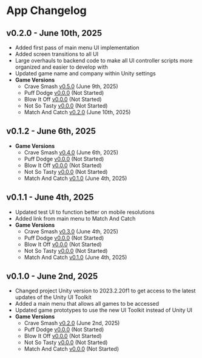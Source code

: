 # App Changelog

## v0.2.0 - June 10th, 2025
* Added first pass of main menu UI implementation
* Added screen transitions to all UI
* Large overhauls to backend code to make all UI controller scripts more organized and easier to develop with
* Updated game name and company within Unity settings
* **Game Versions**
  * Crave Smash [v0.5.0](https://github.com/qusr08/UofR-Games/blob/main/CRAVESMASH_CHANGELOG.md) (June 9th, 2025)
  * Puff Dodge [v0.0.0](https://github.com/qusr08/UofR-Games/blob/main/PUFFDODGE_CHANGELOG.md) (Not Started)
  * Blow It Off [v0.0.0](https://github.com/qusr08/UofR-Games/blob/main/BLOWITOFF_CHANGELOG.md) (Not Started)
  * Not So Tasty [v0.0.0](https://github.com/qusr08/UofR-Games/blob/main/NOTSOTASTY_CHANGELOG.md) (Not Started)
  * Match And Catch [v0.2.0](https://github.com/qusr08/UofR-Games/blob/main/MATCHANDCATCH_CHANGELOG.md) (June 10th, 2025)

## v0.1.2 - June 6th, 2025
* **Game Versions**
  * Crave Smash [v0.4.0](https://github.com/qusr08/UofR-Games/blob/main/CRAVESMASH_CHANGELOG.md) (June 6th, 2025)
  * Puff Dodge [v0.0.0](https://github.com/qusr08/UofR-Games/blob/main/PUFFDODGE_CHANGELOG.md) (Not Started)
  * Blow It Off [v0.0.0](https://github.com/qusr08/UofR-Games/blob/main/BLOWITOFF_CHANGELOG.md) (Not Started)
  * Not So Tasty [v0.0.0](https://github.com/qusr08/UofR-Games/blob/main/NOTSOTASTY_CHANGELOG.md) (Not Started)
  * Match And Catch [v0.1.0](https://github.com/qusr08/UofR-Games/blob/main/MATCHANDCATCH_CHANGELOG.md) (June 4th, 2025)

## v0.1.1 - June 4th, 2025
* Updated test UI to function better on mobile resolutions
* Added link from main menu to Match And Catch
* **Game Versions**
  * Crave Smash [v0.3.0](https://github.com/qusr08/UofR-Games/blob/main/CRAVESMASH_CHANGELOG.md) (June 4th, 2025)
  * Puff Dodge [v0.0.0](https://github.com/qusr08/UofR-Games/blob/main/PUFFDODGE_CHANGELOG.md) (Not Started)
  * Blow It Off [v0.0.0](https://github.com/qusr08/UofR-Games/blob/main/BLOWITOFF_CHANGELOG.md) (Not Started)
  * Not So Tasty [v0.0.0](https://github.com/qusr08/UofR-Games/blob/main/NOTSOTASTY_CHANGELOG.md) (Not Started)
  * Match And Catch [v0.1.0](https://github.com/qusr08/UofR-Games/blob/main/MATCHANDCATCH_CHANGELOG.md) (June 4th, 2025)

## v0.1.0 - June 2nd, 2025
* Changed project Unity version to 2023.2.20f1 to get access to the latest updates of the Unity UI Toolkit
* Added a main menu that allows all games to be accessed
* Updated game prototypes to use the new UI Toolkit instead of Unity UI
* **Game Versions**
  * Crave Smash [v0.2.0](https://github.com/qusr08/UofR-Games/blob/main/CRAVESMASH_CHANGELOG.md) (June 2nd, 2025)
  * Puff Dodge [v0.0.0](https://github.com/qusr08/UofR-Games/blob/main/PUFFDODGE_CHANGELOG.md) (Not Started)
  * Blow It Off [v0.0.0](https://github.com/qusr08/UofR-Games/blob/main/BLOWITOFF_CHANGELOG.md) (Not Started)
  * Not So Tasty [v0.0.0](https://github.com/qusr08/UofR-Games/blob/main/NOTSOTASTY_CHANGELOG.md) (Not Started)
  * Match And Catch [v0.0.0](https://github.com/qusr08/UofR-Games/blob/main/MATCHANDCATCH_CHANGELOG.md) (Not Started)
